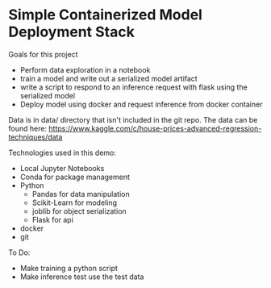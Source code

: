 # Simple Containerized Model Deployment Stack

Goals for this project
 - Perform data exploration in a notebook
 - train a model and write out a serialized model artifact
 - write a script to respond to an inference request with flask using the serialized model
 - Deploy model using docker and request inference from docker container

 Data is in data/ directory that isn't included in the git repo.  The data can be found here: https://www.kaggle.com/c/house-prices-advanced-regression-techniques/data

 Technologies used in this demo:
  - Local Jupyter Notebooks
  - Conda for package management
  - Python
    - Pandas for data manipulation
    - Scikit-Learn for modeling
    - joblib for object serialization
    - Flask for api
  - docker
  - git

To Do:
 - Make training a python script
 - Make inference test use the test data
